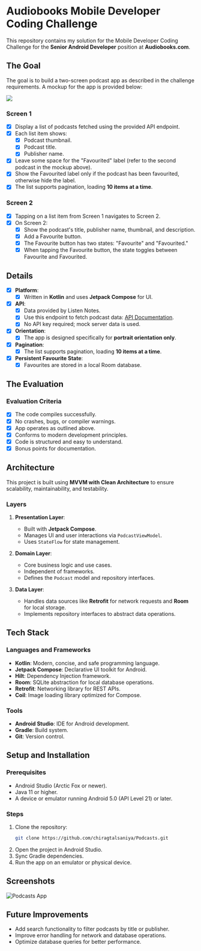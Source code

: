 
# **Audiobooks Mobile Developer Coding Challenge**

This repository contains my solution for the Mobile Developer Coding Challenge for the **Senior Android Developer** position at **Audiobooks.com**.

## **The Goal**

The goal is to build a two-screen podcast app as described in the challenge requirements. A mockup for the app is provided below:

[![](https://i.imgur.com/yi8w1s8.png)](https://i.imgur.com/yi8w1s8.png)

### **Screen 1**

- [x] Display a list of podcasts fetched using the provided API endpoint.
- [x] Each list item shows:
    - [x] Podcast thumbnail.
    - [x] Podcast title.
    - [x] Publisher name.
- [x] Leave some space for the "Favourited" label (refer to the second podcast in the mockup above).
- [x] Show the Favourited label only if the podcast has been favourited, otherwise hide the label.
- [x] The list supports pagination, loading **10 items at a time**.

### **Screen 2**

- [x] Tapping on a list item from Screen 1 navigates to Screen 2.
- [x] On Screen 2:
    - [x] Show the podcast's title, publisher name, thumbnail, and description.
    - [x] Add a Favourite button.
    - [x] The Favourite button has two states: "Favourite" and "Favourited."
    - [x] When tapping the Favourite button, the state toggles between Favourite and Favourited.

## **Details**

- [x] **Platform**:
    - [x] Written in **Kotlin** and uses **Jetpack Compose** for UI.
- [x] **API**:
    - [x] Data provided by Listen Notes.
    - [x] Use this endpoint to fetch podcast data: [API Documentation](https://www.listennotes.com/api/docs/?lang=kotlin&test=1#get-api-v2-best_podcasts).
    - [x] No API key required; mock server data is used.
- [x] **Orientation**:
    - [x] The app is designed specifically for **portrait orientation only**.
- [x] **Pagination**:
    - [x] The list supports pagination, loading **10 items at a time**.
- [x] **Persistent Favourite State**:
    - [x] Favourites are stored in a local Room database.

## **The Evaluation**

### **Evaluation Criteria**

- [x] The code compiles successfully.
- [x] No crashes, bugs, or compiler warnings.
- [x] App operates as outlined above.
- [x] Conforms to modern development principles.
- [x] Code is structured and easy to understand.
- [x] Bonus points for documentation.

## **Architecture**

This project is built using **MVVM with Clean Architecture** to ensure scalability, maintainability, and testability.

### **Layers**

1. **Presentation Layer**:
    - Built with **Jetpack Compose**.
    - Manages UI and user interactions via `PodcastViewModel`.
    - Uses `StateFlow` for state management.

2. **Domain Layer**:
    - Core business logic and use cases.
    - Independent of frameworks.
    - Defines the `Podcast` model and repository interfaces.

3. **Data Layer**:
    - Handles data sources like **Retrofit** for network requests and **Room** for local storage.
    - Implements repository interfaces to abstract data operations.

## **Tech Stack**

### **Languages and Frameworks**
- **Kotlin**: Modern, concise, and safe programming language.
- **Jetpack Compose**: Declarative UI toolkit for Android.
- **Hilt**: Dependency Injection framework.
- **Room**: SQLite abstraction for local database operations.
- **Retrofit**: Networking library for REST APIs.
- **Coil**: Image loading library optimized for Compose.

### **Tools**
- **Android Studio**: IDE for Android development.
- **Gradle**: Build system.
- **Git**: Version control.

## **Setup and Installation**

### **Prerequisites**
- Android Studio (Arctic Fox or newer).
- Java 11 or higher.
- A device or emulator running Android 5.0 (API Level 21) or later.

### **Steps**
1. Clone the repository:
   ```bash
   git clone https://github.com/chiragtalsaniya/Podcasts.git
   ```
2. Open the project in Android Studio.
3. Sync Gradle dependencies.
4. Run the app on an emulator or physical device.

## **Screenshots**

![Podcasts App](https://i.imgur.com/blsmjVM.jpeg)

## **Future Improvements**
- Add search functionality to filter podcasts by title or publisher.
- Improve error handling for network and database operations.
- Optimize database queries for better performance.